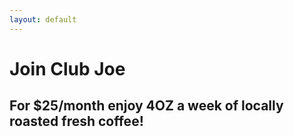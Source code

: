 ```yaml
---
layout: default
---
```


# Join Club Joe
## For $25/month enjoy 4OZ a week of locally roasted fresh coffee!

<form action="https://jjqz6p9eak.execute-api.us-east-1.amazonaws.com/prod/stripe_handler" method="POST">
  <script src="https://checkout.stripe.com/checkout.js" class="stripe-button" data-key="pk_wjfs21Z5RQ0dmzYNhZJ36BVESbXC4" data-image="https://stripe.com/img/documentation/checkout/marketplace.png"
  data-name="Club Joe"
  data-description="Subscription for 4 ounces per week"
  data-amount="2500"
  data-label="Sign Up Now for $25/month!">
  </script>
</form>